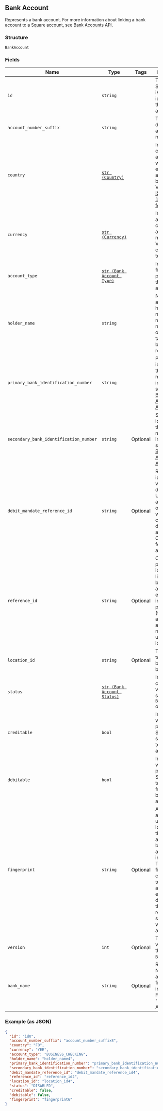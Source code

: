 ## Bank Account

Represents a bank account. For more information about 
linking a bank account to a Square account, see 
[Bank Accounts API](https://developer.squareup.com/docs/docs/bank-accounts-api).

### Structure

`BankAccount`

### Fields

| Name | Type | Tags | Description |
|  --- | --- | --- | --- |
| `id` | `string` |  | The unique, Square-issued identifier for the bank account. |
| `account_number_suffix` | `string` |  | The last few digits of the account number. |
| `country` | [`str (Country)`](/doc/models/country.md) |  | Indicates the country associated with another entity, such as a business.<br>Values are in [ISO 3166-1-alpha-2 format](http://www.iso.org/iso/home/standards/country_codes.htm). |
| `currency` | [`str (Currency)`](/doc/models/currency.md) |  | Indicates the associated currency for an amount of money. Values correspond<br>to [ISO 4217](https://wikipedia.org/wiki/ISO_4217). |
| `account_type` | [`str (Bank Account Type)`](/doc/models/bank-account-type.md) |  | Indicates the financial purpose of the bank account. |
| `holder_name` | `string` |  | Name of the account holder. This name must match the name <br>on the targeted bank account record. |
| `primary_bank_identification_number` | `string` |  | Primary identifier for the bank. For more information, see <br>[Bank Accounts API](https://developer.squareup.com/docs/docs/bank-accounts-api). |
| `secondary_bank_identification_number` | `string` | Optional | Secondary identifier for the bank. For more information, see <br>[Bank Accounts API](https://developer.squareup.com/docs/docs/bank-accounts-api). |
| `debit_mandate_reference_id` | `string` | Optional | Reference identifier that will be displayed to UK bank account owners<br>when collecting direct debit authorization. Only required for UK bank accounts. |
| `reference_id` | `string` | Optional | Client-provided identifier for linking the banking account to an entity<br>in a third-party system (for example, a bank account number or a user identifier). |
| `location_id` | `string` | Optional | The location to which the bank account belongs. |
| `status` | [`str (Bank Account Status)`](/doc/models/bank-account-status.md) |  | Indicates the current verification status of a `BankAccount` object. |
| `creditable` | `bool` |  | Indicates whether it is possible for Square to send money to this bank account. |
| `debitable` | `bool` |  | Indicates whether it is possible for Square to take money from this <br>bank account. |
| `fingerprint` | `string` | Optional | A Square-assigned, unique identifier for the bank account based on the<br>account information. The account fingerprint can be used to compare account<br>entries and determine if the they represent the same real-world bank account. |
| `version` | `int` | Optional | The current version of the `BankAccount`. |
| `bank_name` | `string` | Optional | Read only. Name of actual financial institution. <br>For example "Bank of America". |

### Example (as JSON)

```json
{
  "id": "id0",
  "account_number_suffix": "account_number_suffix8",
  "country": "FO",
  "currency": "YER",
  "account_type": "BUSINESS_CHECKING",
  "holder_name": "holder_name4",
  "primary_bank_identification_number": "primary_bank_identification_number8",
  "secondary_bank_identification_number": "secondary_bank_identification_number0",
  "debit_mandate_reference_id": "debit_mandate_reference_id4",
  "reference_id": "reference_id2",
  "location_id": "location_id4",
  "status": "DISABLED",
  "creditable": false,
  "debitable": false,
  "fingerprint": "fingerprint6"
}
```

